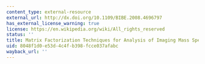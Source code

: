 ```yaml
---
content_type: external-resource
external_url: http://dx.doi.org/10.1109/BIBE.2008.4696797
has_external_license_warning: true
license: https://en.wikipedia.org/wiki/All_rights_reserved
status: ''
title: Matrix Factorization Techniques for Analysis of Imaging Mass Spectrometry Data
uid: 8048f1d0-e53d-4c4f-b398-fcce037afabc
wayback_url: ''
---
```

